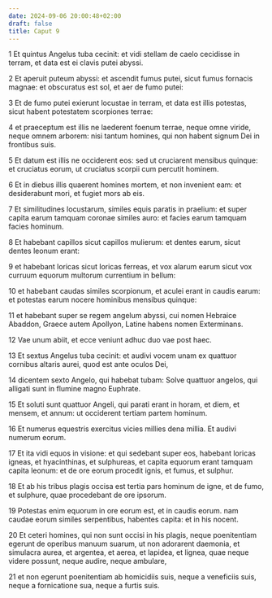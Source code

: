 ```yaml
---
date: 2024-09-06 20:00:48+02:00
draft: false
title: Caput 9
---
```





1 Et quintus Angelus tuba cecinit: et vidi stellam de caelo cecidisse in terram, et data est ei clavis putei abyssi.

2 Et aperuit puteum abyssi: et ascendit fumus putei, sicut fumus fornacis magnae: et obscuratus est sol, et aer de fumo putei:

3 Et de fumo putei exierunt locustae in terram, et data est illis potestas, sicut habent potestatem scorpiones terrae:

4 et praeceptum est illis ne laederent foenum terrae, neque omne viride, neque omnem arborem: nisi tantum homines, qui non habent signum Dei in frontibus suis.

5 Et datum est illis ne occiderent eos: sed ut cruciarent mensibus quinque: et cruciatus eorum, ut cruciatus scorpii cum percutit hominem.

6 Et in diebus illis quaerent homines mortem, et non invenient eam: et desiderabunt mori, et fugiet mors ab eis.

7 Et similitudines locustarum, similes equis paratis in praelium: et super capita earum tamquam coronae similes auro: et facies earum tamquam facies hominum.

8 Et habebant capillos sicut capillos mulierum: et dentes earum, sicut dentes leonum erant:

9 et habebant loricas sicut loricas ferreas, et vox alarum earum sicut vox curruum equorum multorum currentium in bellum:

10 et habebant caudas similes scorpionum, et aculei erant in caudis earum: et potestas earum nocere hominibus mensibus quinque:

11 et habebant super se regem angelum abyssi, cui nomen Hebraice Abaddon, Graece autem Apollyon, Latine habens nomen Exterminans.

12 Vae unum abiit, et ecce veniunt adhuc duo vae post haec.

13 Et sextus Angelus tuba cecinit: et audivi vocem unam ex quattuor cornibus altaris aurei, quod est ante oculos Dei,

14 dicentem sexto Angelo, qui habebat tubam: Solve quattuor angelos, qui alligati sunt in flumine magno Euphrate.

15 Et soluti sunt quattuor Angeli, qui parati erant in horam, et diem, et mensem, et annum: ut occiderent tertiam partem hominum.

16 Et numerus equestris exercitus vicies millies dena millia. Et audivi numerum eorum.

17 Et ita vidi equos in visione: et qui sedebant super eos, habebant loricas igneas, et hyacinthinas, et sulphureas, et capita equorum erant tamquam capita leonum: et de ore eorum procedit ignis, et fumus, et sulphur.

18 Et ab his tribus plagis occisa est tertia pars hominum de igne, et de fumo, et sulphure, quae procedebant de ore ipsorum.

19 Potestas enim equorum in ore eorum est, et in caudis eorum. nam caudae eorum similes serpentibus, habentes capita: et in his nocent.

20 Et ceteri homines, qui non sunt occisi in his plagis, neque poenitentiam egerunt de operibus manuum suarum, ut non adorarent daemonia, et simulacra aurea, et argentea, et aerea, et lapidea, et lignea, quae neque videre possunt, neque audire, neque ambulare,

21 et non egerunt poenitentiam ab homicidiis suis, neque a veneficiis suis, neque a fornicatione sua, neque a furtis suis.

